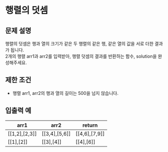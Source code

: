 # 행렬의 덧셈

## 문제 설명

행렬의 덧셈은 행과 열의 크기가 같은 두 행렬의 같은 행, 같은 열의 값을 서로 더한 결과가 됩니다.  
2개의 행렬 arr1과 arr2를 입력받아, 행렬 덧셈의 결과를 반환하는 함수, solution을 완성해주세요.  

## 제한 조건

- 행렬 arr1, arr2의 행과 열의 길이는 500을 넘지 않습니다.


## 입출력 예

| arr1          | arr2          | return        |
|---------------|---------------|---------------|
| [[1,2],[2,3]]	| [[3,4],[5,6]] | [[4,6],[7,9]] |
| [[1],[2]]     | [[3],[4]]     | [[4],[6]]     |
